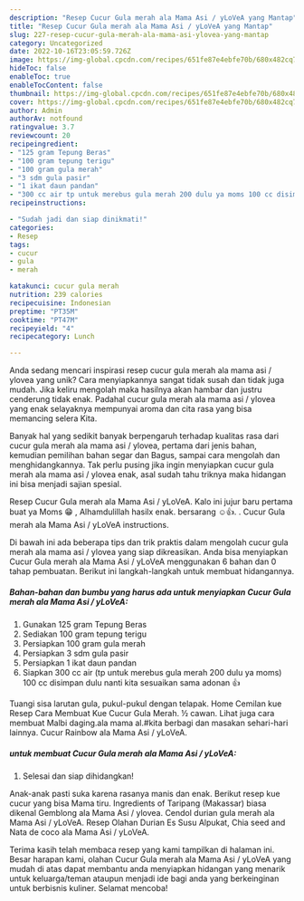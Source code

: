 ```yaml
---
description: "Resep Cucur Gula merah ala Mama Asi / yLoVeA yang Mantap"
title: "Resep Cucur Gula merah ala Mama Asi / yLoVeA yang Mantap"
slug: 227-resep-cucur-gula-merah-ala-mama-asi-ylovea-yang-mantap
category: Uncategorized
date: 2022-10-16T23:05:59.726Z
image: https://img-global.cpcdn.com/recipes/651fe87e4ebfe70b/680x482cq70/cucur-gula-merah-ala-mama-asi-ylovea-foto-resep-utama.jpg
hideToc: false
enableToc: true
enableTocContent: false
thumbnail: https://img-global.cpcdn.com/recipes/651fe87e4ebfe70b/680x482cq70/cucur-gula-merah-ala-mama-asi-ylovea-foto-resep-utama.jpg
cover: https://img-global.cpcdn.com/recipes/651fe87e4ebfe70b/680x482cq70/cucur-gula-merah-ala-mama-asi-ylovea-foto-resep-utama.jpg
author: Admin
authorAv: notfound
ratingvalue: 3.7
reviewcount: 20
recipeingredient:
- "125 gram Tepung Beras"
- "100 gram tepung terigu"
- "100 gram gula merah"
- "3 sdm gula pasir"
- "1 ikat daun pandan"
- "300 cc air tp untuk merebus gula merah 200 dulu ya moms 100 cc disimpan dulu nanti kita sesuaikan sama adonan "
recipeinstructions:

- "Sudah jadi dan siap dinikmati!"
categories:
- Resep
tags:
- cucur
- gula
- merah

katakunci: cucur gula merah 
nutrition: 239 calories
recipecuisine: Indonesian
preptime: "PT35M"
cooktime: "PT47M"
recipeyield: "4"
recipecategory: Lunch

---
```





Anda sedang mencari inspirasi resep cucur gula merah ala mama asi / ylovea yang unik? Cara menyiapkannya sangat tidak susah dan tidak juga mudah. Jika keliru mengolah maka hasilnya akan hambar dan justru cenderung tidak enak. Padahal cucur gula merah ala mama asi / ylovea yang enak selayaknya mempunyai aroma dan cita rasa yang bisa memancing selera Kita.





Banyak hal yang sedikit banyak berpengaruh terhadap kualitas rasa dari cucur gula merah ala mama asi / ylovea, pertama dari jenis bahan, kemudian pemilihan bahan segar dan Bagus, sampai cara mengolah dan menghidangkannya. Tak perlu pusing jika ingin menyiapkan cucur gula merah ala mama asi / ylovea enak,      asal sudah tahu triknya maka hidangan ini bisa menjadi sajian spesial.














Resep Cucur Gula merah ala Mama Asi / yLoVeA. Kalo ini jujur baru pertama buat ya Moms 😁 , Alhamdulillah hasilx enak. bersarang ☺️👍. . Cucur Gula merah ala Mama Asi / yLoVeA instructions.






Di bawah ini ada beberapa tips dan trik praktis dalam mengolah cucur gula merah ala mama asi / ylovea yang siap dikreasikan. Anda bisa menyiapkan Cucur Gula merah ala Mama Asi / yLoVeA menggunakan 6 bahan dan 0 tahap pembuatan. Berikut ini langkah-langkah untuk membuat hidangannya.

<!--inarticleads1-->

##### Bahan-bahan dan bumbu yang harus ada untuk menyiapkan Cucur Gula merah ala Mama Asi / yLoVeA:

1. Gunakan 125 gram Tepung Beras
1. Sediakan 100 gram tepung terigu
1. Persiapkan 100 gram gula merah
1. Persiapkan 3 sdm gula pasir
1. Persiapkan 1 ikat daun pandan
1. Siapkan 300 cc air (tp untuk merebus gula merah 200 dulu ya moms) 100 cc disimpan dulu nanti kita sesuaikan sama adonan 👍


Tuangi sisa larutan gula, pukul-pukul dengan telapak. Home Cemilan kue Resep Cara Membuat Kue Cucur Gula Merah. ½ cawan. Lihat juga cara membuat Malbi daging.ala mama al.#kita berbagi dan masakan sehari-hari lainnya. Cucur Rainbow ala Mama Asi / yLoVeA. 

<!--inarticleads2-->

#####  untuk membuat Cucur Gula merah ala Mama Asi / yLoVeA:


1. Selesai dan siap dihidangkan!

Anak-anak pasti suka karena rasanya manis dan enak. Berikut resep kue cucur yang bisa Mama tiru. Ingredients of Taripang (Makassar) biasa dikenal Gemblong ala Mama Asi / ylovea. Cendol durian gula merah ala Mama Asi / yLoVeA. Resep Olahan Durian Es Susu Alpukat, Chia seed and Nata de coco ala Mama Asi / yLoVeA. 

Terima kasih telah membaca resep yang kami tampilkan di halaman ini. Besar harapan kami, olahan Cucur Gula merah ala Mama Asi / yLoVeA yang mudah di atas dapat membantu anda menyiapkan hidangan yang menarik untuk keluarga/teman ataupun menjadi ide bagi anda yang berkeinginan untuk berbisnis kuliner. Selamat mencoba!
